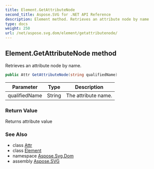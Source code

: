 ```yaml
---
title: Element.GetAttributeNode
second_title: Aspose.SVG for .NET API Reference
description: Element method. Retrieves an attribute node by name
type: docs
weight: 250
url: /net/aspose.svg.dom/element/getattributenode/
---
```

## Element.GetAttributeNode method

Retrieves an attribute node by name.

```csharp
public Attr GetAttributeNode(string qualifiedName)
```

| Parameter | Type | Description |
| --- | --- | --- |
| qualifiedName | String | The attribute name. |

### Return Value

Returns attribute value

### See Also

* class [Attr](../../attr/)
* class [Element](../)
* namespace [Aspose.Svg.Dom](../../../aspose.svg.dom/)
* assembly [Aspose.SVG](../../../)
